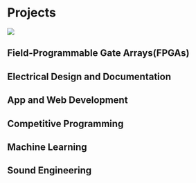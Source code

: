 # Projects

![](https://github.com/mkostandin/mkostandin/blob/main/what-is-cloud-engineering.gif)

## Field-Programmable Gate Arrays(FPGAs)

<!--- [FPGA Oscilloscope](https://github.com/mkostandin/fpga-oscilloscope) --->

<!--- [Embedded Industrial Imaging Application](https://github.com/mkostandin/fpga-industrial-imaging) --->

## Electrical Design and Documentation

[comment]: <> "[PCB Design](https://github.com/mkostandin/umass-differencemaker-team)"

[comment]: <> "[Full Documented Machine](https://whatthefpga.com)"

## App and Web Development

[comment]: <> "[BioLink App](https://github.com/mkostandin/umass-differencemaker-team)"

[comment]: <> "[Bluetooth LE](https://github.com/mkostandin/umass-differencemaker-team)"

<!--- [React.js, Next.js, Tailwind CSS Resume](https://mattkostandin-resume.netlify.app) --->

## Competitive Programming

<!--- [leetcode](https://github.com/mkostandin/leetcode) --->

## Machine Learning
## Sound Engineering
